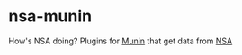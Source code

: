 nsa-munin
=========

How's NSA doing? Plugins for [Munin](http://munin-monitoring.org/) that get data from [NSA](https://github.com/yetzt/nsa)
